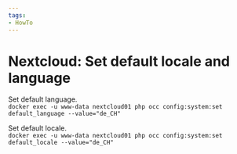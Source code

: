 ```yaml
---
tags:
- HowTo
---
```

# Nextcloud: Set default locale and language

Set default language.  
`docker exec -u www-data nextcloud01 php occ config:system:set default_language --value="de_CH"`

Set default locale.  
`docker exec -u www-data nextcloud01 php occ config:system:set default_locale --value="de_CH"`